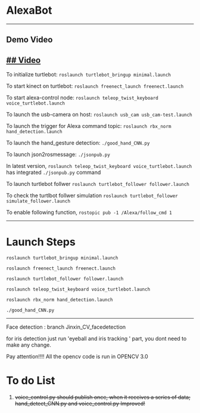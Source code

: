 # AlexaBot
--------------------------
## Demo Video
[## Video](https://www.youtube.com/watch?v=TXflYI3eTqI&t=30s)
--------------------------
To initialize turtlebot: `roslaunch turtlebot_bringup minimal.launch`


To start kinect on turtlebot: `roslaunch freenect_launch freenect.launch`


To start alexa-control node: `roslaunch teleop_twist_keyboard voice_turtlebot.launch`


To launch the usb-camera on host: `roslaunch usb_cam usb_cam-test.launch`

To launch the trigger for Alexa command topic: `roslaunch rbx_norm hand_detection.launch`

To launch the hand_gesture detection: `./good_hand_CNN.py`


To launch json2rosmessage: `./jsonpub.py`

In latest version, `roslaunch teleop_twist_keyboard voice_turtlebot.launch` has integrated `./jsonpub.py` command


To launch turtlebot follwer `roslaunch turtlebot_follower follower.launch`


To check the turtlbot follwer simulation `roslaunch turtlebot_follower simulate_follower.launch`


To enable following function, `rostopic pub -1 /Alexa/follow_cmd 1`

--------------------------
# Launch Steps

`roslaunch turtlebot_bringup minimal.launch`

`roslaunch freenect_launch freenect.launch`

`roslaunch turtlebot_follower follower.launch`

`roslaunch teleop_twist_keyboard voice_turtlebot.launch`

`roslaunch rbx_norm hand_detection.launch`

`./good_hand_CNN.py`

--------------------------
Face detection : branch Jinxin_CV_facedetection 


for iris detection just run 'eyeball and iris tracking ' part, you dont need to make any change. 



Pay attention!!!! All the opencv code is run in OPENCV 3.0


# To do List
1. ~~voice_control.py should publish once, when it receives a series of data; hand_detect_CNN.py and voice_control.py Improved!~~



